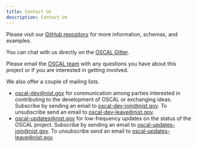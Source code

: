 ```yaml
---
title: Contact Us
description: Contact Us
---
```


Please visit our [GitHub repository](https://github.com/usnistgov/OSCAL) for more information, schemas, and examples.

You can chat with us directly on the [OSCAL Gitter](https://gitter.im/usnistgov-OSCAL/Lobby).

Please email the [OSCAL team](mailto:oscal@nist.gov) with any questions you have about this project or if you are interested in getting involved.

We also offer a couple of mailing lists.

- [oscal-dev@nist.gov](mailto:oscal-dev@nist.gov) for communication among parties interested in contributing to the development of OSCAL or exchanging ideas. Subscribe by sending an email to [oscal-dev-join@nist.gov](mailto:oscal-dev-join@nist.gov). To unsubscribe send an email to [oscal-dev-leave@nist.gov](mailto:oscal-dev-leave@nist.gov).
- [oscal-updates@nist.gov](mailto:oscal-updates@nist.gov) for low-frequency updates on the status of the OSCAL project. Subscribe by sending an email to [oscal-updates-join@nist.gov](mailto:oscal-updates-join@nist.gov). To unsubscribe send an email to [oscal-updates-leave@nist.gov](mailto:oscal-updates-leave@nist.gov).
